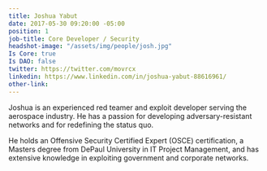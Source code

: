 ```yaml
---
title: Joshua Yabut
date: 2017-05-30 09:20:00 -05:00
position: 1
job-title: Core Developer / Security
headshot-image: "/assets/img/people/josh.jpg"
Is Core: true
Is DAO: false
twitter: https://twitter.com/movrcx
linkedin: https://www.linkedin.com/in/joshua-yabut-88616961/
other-link:
---
```


Joshua is an experienced red teamer and exploit developer serving the aerospace industry. He has a passion for developing adversary-resistant networks and for redefining the status quo.

He holds an Offensive Security Certified Expert (OSCE) certification, a Masters degree from DePaul University in IT Project Management, and has extensive knowledge in exploiting government and corporate networks.
